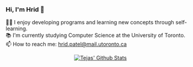 ### Hi, I'm Hrid 👋

<!--
**patelhrid/patelhrid** is a ✨ _special_ ✨ repository because its `README.md` (this file) appears on your GitHub profile.

Here are some ideas to get you started:

- 🔭 I’m currently working on ...
- 🌱 I’m currently learning ...
- 👯 I’m looking to collaborate on ...
- 🤔 I’m looking for help with ...
- 💬 Ask me about ...
- 📫 How to reach me: ...
- 😄 Pronouns: ...
- ⚡ Fun fact: ...
-->

🧑‍💻 I enjoy developing programs and learning new concepts through self-learning.\
📚 I'm currently studying Computer Science at the University of Toronto.\
📫 How to reach me: hrid.patel@mail.utoronto.ca

<p align="center"><a href="https://github.com/anuraghazra/github-readme-stats"><img src="https://github-readme-stats.vercel.app/api?username=patelhrid&count_private=true&show_icons=true&theme=tokyonight" alt="Tejas' Github Stats"></a></p>
